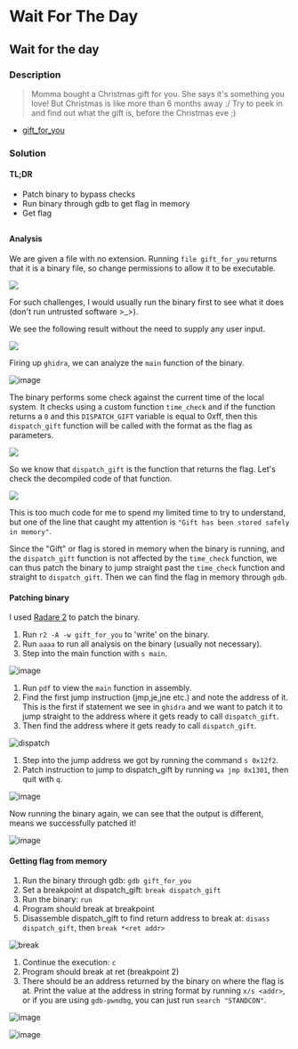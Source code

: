 # Wait For The Day

## Wait for the day

### Description

> Momma bought a Christmas gift for you. She says it's something you love! But Christmas is like more than 6 months away :/ Try to peek in and find out what the gift is, before the Christmas eve ;)

* [gift\_for\_you](../Wait%20For%20The%20Day/challenge/gift\_for\_you/)

### Solution

#### TL;DR

* Patch binary to bypass checks
* Run binary through gdb to get flag in memory
* Get flag

##

#### Analysis

We are given a file with no extension. Running `file gift_for_you` returns that it is a binary file, so change permissions to allow it to be executable.

![](https://user-images.githubusercontent.com/83258849/174606846-382fac86-9c97-4a6f-bc9f-a4a7768abff9.png)

For such challenges, I would usually run the binary first to see what it does (don't run untrusted software >\_>).

We see the following result without the need to supply any user input.

![](https://user-images.githubusercontent.com/83258849/174608715-dbac0e71-6e92-4a8a-bc03-6c07589cce50.png)

Firing up `ghidra`, we can analyze the `main` function of the binary.

![image](https://user-images.githubusercontent.com/83258849/174609347-5ff52bc2-3691-494e-a31a-993f88c16edd.png)

The binary performs some check against the current time of the local system. It checks using a custom function `time_check` and if the function returns a `0` and this `DISPATCH_GIFT` variable is equal to 0xff, then this `dispatch_gift` function will be called with the format as the flag as parameters.

![](https://user-images.githubusercontent.com/83258849/174610399-e996a51b-7efe-4793-96a7-18bb5993c585.png)

So we know that `dispatch_gift` is the function that returns the flag. Let's check the decompiled code of that function.

![](https://user-images.githubusercontent.com/83258849/174610883-441e18ee-1c8a-4a06-8e73-73dec41f2105.png)

This is too much code for me to spend my limited time to try to understand, but one of the line that caught my attention is `"Gift has been stored safely in memory"`.

Since the "Gift" or flag is stored in memory when the binary is running, and the `dispatch_gift` function is not affected by the `time_check` function, we can thus patch the binary to jump straight past the `time_check` function and straight to `dispatch_gift`. Then we can find the flag in memory through `gdb`.

#### Patching binary

I used [Radare 2](https://rada.re/n/radare2.html) to patch the binary.

1. Run `r2 -A -w gift_for_you` to 'write' on the binary.
2. Run `aaaa` to run all analysis on the binary (usually not necessary).
3. Step into the main function with `s main`.

![image](https://user-images.githubusercontent.com/83258849/174615940-dc2a9b73-82dc-4849-901c-c231dda054cc.png)

1. Run `pdf` to view the `main` function in assembly.
2. Find the first jump instruction (jmp,je,jne etc.) and note the address of it. This is the first if statement we see in `ghidra` and we want to patch it to jump straight to the address where it gets ready to call `dispatch_gift`.
3. Then find the address where it gets ready to call `dispatch_gift`.

![dispatch](https://user-images.githubusercontent.com/83258849/174617958-70d27184-245b-4707-b273-e5bb273a2b1c.png)

1. Step into the jump address we got by running the command `s 0x12f2`.
2. Patch instruction to jump to dispatch\_gift by running `wa jmp 0x1301`, then quit with `q`.

![image](https://user-images.githubusercontent.com/83258849/174618713-d98f21da-ef30-4b8c-80a9-e4a56df7460e.png)

Now running the binary again, we can see that the output is different, means we successfully patched it!

![image](https://user-images.githubusercontent.com/83258849/174618882-c3196ac7-fd7b-4279-9ecc-5048259ab72a.png)

#### Getting flag from memory

1. Run the binary through gdb: `gdb gift_for_you`
2. Set a breakpoint at dispatch\_gift: `break dispatch_gift`
3. Run the binary: `run`
4. Program should break at breakpoint
5. Disassemble dispatch\_gift to find return address to break at: `disass dispatch_gift`, then `break *<ret addr>`

![break](https://user-images.githubusercontent.com/83258849/174620636-c14d555b-d7b1-4d43-8f8d-373de3aa5f87.png)

1. Continue the execution: `c`
2. Program should break at ret (breakpoint 2)
3. There should be an address returned by the binary on where the flag is at. Print the value at the address in string format by running `x/s <addr>`, or if you are using `gdb-pwndbg`, you can just run `search "STANDCON"`.

![image](https://user-images.githubusercontent.com/83258849/174621594-298e6c46-93ee-47fc-8be4-217143c97716.png)

![image](https://user-images.githubusercontent.com/83258849/174621658-42b7cb1f-fb0c-43b7-83f8-5287b075b5f1.png)
